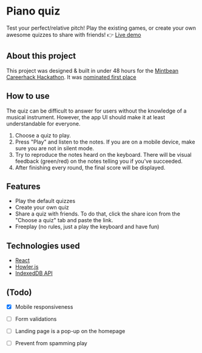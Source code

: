 # Piano quiz

Test your perfect/relative pitch! Play the existing games, or create your own awesome quizzes to share with friends!
👉 [Live demo](https://piano-quiz-39c0d.web.app/)

## About this project

This project was designed & built in under 48 hours for the [Mintbean Careerhack Hackathon](https://www.mintbean.io/). It was [nominated first place](https://www.linkedin.com/posts/mintbean_100daysofcode-quiz-music-activity-6718598666141138944-c-ai)

## How to use

The quiz can be difficult to answer for users without the knowledge of a musical instrument. However, the app UI should make it at least understandable for everyone. 
1. Choose a quiz to play.
2. Press "Play" and listen to the notes. If you are on a mobile device, make sure you are not in silent mode.
3. Try to reproduce the notes heard on the keyboard. There will be visual feedback (green/red) on the notes telling you if you've succeeded. 
4. After finishing every round, the final score will be displayed.

## Features

- Play the default quizzes
- Create your own quiz
- Share a quiz with friends. To do that, click the share icon from the "Choose a quiz" tab and paste the link.
- Freeplay (no rules, just a play the keyboard and have fun)

## Technologies used

- [React](https://reactjs.org/)
- [Howler.js](https://github.com/goldfire/howler.js/)
- [IndexedDB API](https://developer.mozilla.org/en-US/docs/Web/API/IndexedDB_API)

## (Todo)

- [X] Mobile responsiveness
- [ ] Form validations
- [ ] Landing page is a pop-up on the homepage
- [ ] Prevent from spamming play



